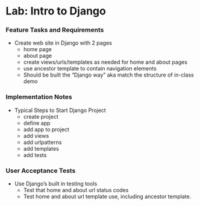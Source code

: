 # Lab: Intro to Django


### Feature Tasks and Requirements
* Create web site in Django with 2 pages
    * home page
    * about page
    * create views/urls/templates as needed for home and about pages
    * use ancestor template to contain navigation elements
    *  Should be built the “Django way” aka match the structure of in-class demo

### Implementation Notes
* Typical Steps to Start Django Project
    * create project
    * define app
    * add app to project
    * add views
    * add urlpatterns
    * add templates
    * add tests

### User Acceptance Tests

* Use Django’s built in testing tools
    * Test that home and about url status codes
    * Test home and about url template use, including ancestor template.
